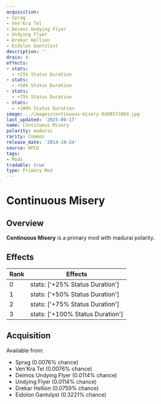 ```yaml
---
acquisition:
- Sprag
- Ven'Kra Tel
- Deimos Undying Flyer
- Undying Flyer
- Drekar Hellion
- Eidolon Gantulyst
description: ''
drain: 4
effects:
- stats:
  - +25% Status Duration
- stats:
  - +50% Status Duration
- stats:
  - +75% Status Duration
- stats:
  - +100% Status Duration
image: ../images/continuous-misery-8dd85f280d.jpg
last_updated: '2025-09-17'
name: Continuous Misery
polarity: madurai
rarity: Common
release_date: '2014-10-24'
source: WFCD
tags:
- Mods
tradable: true
type: Primary Mod
---
```


# Continuous Misery

## Overview

**Continuous Misery** is a primary mod with madurai polarity.

## Effects

| Rank | Effects |
|------|----------|
| 0 | stats: ['+25% Status Duration'] |
| 1 | stats: ['+50% Status Duration'] |
| 2 | stats: ['+75% Status Duration'] |
| 3 | stats: ['+100% Status Duration'] |

## Acquisition

Available from:
- Sprag (0.0076% chance)
- Ven'Kra Tel (0.0076% chance)
- Deimos Undying Flyer (0.0114% chance)
- Undying Flyer (0.0114% chance)
- Drekar Hellion (0.0759% chance)
- Eidolon Gantulyst (0.3221% chance)

